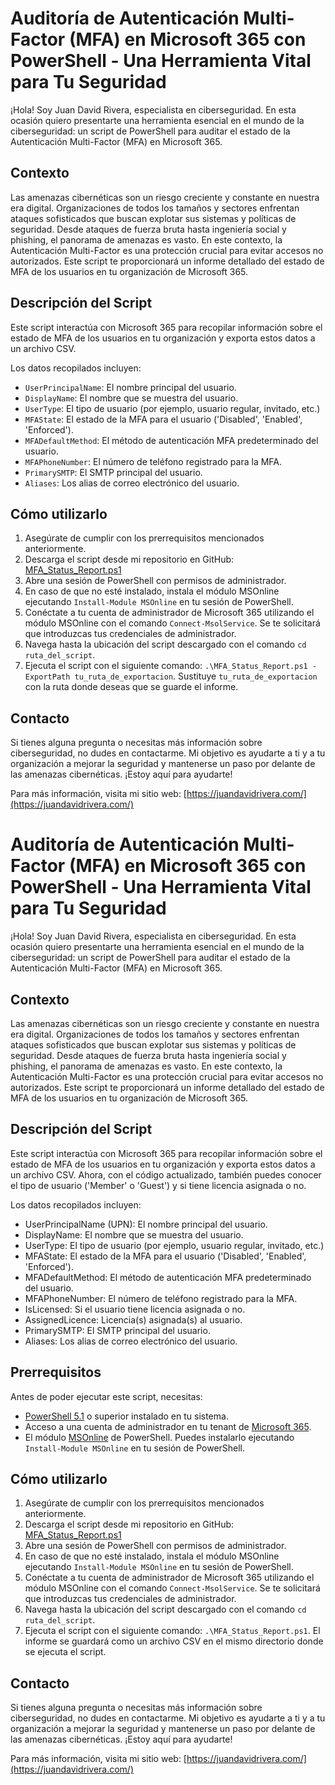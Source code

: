 # Auditoría de Autenticación Multi-Factor (MFA) en Microsoft 365 con PowerShell - Una Herramienta Vital para Tu Seguridad

¡Hola! Soy Juan David Rivera, especialista en ciberseguridad. En esta ocasión quiero presentarte una herramienta esencial en el mundo de la ciberseguridad: un script de PowerShell para auditar el estado de la Autenticación Multi-Factor (MFA) en Microsoft 365.

## Contexto

Las amenazas cibernéticas son un riesgo creciente y constante en nuestra era digital. Organizaciones de todos los tamaños y sectores enfrentan ataques sofisticados que buscan explotar sus sistemas y políticas de seguridad. Desde ataques de fuerza bruta hasta ingeniería social y phishing, el panorama de amenazas es vasto. En este contexto, la Autenticación Multi-Factor es una protección crucial para evitar accesos no autorizados. Este script te proporcionará un informe detallado del estado de MFA de los usuarios en tu organización de Microsoft 365.

## Descripción del Script

Este script interactúa con Microsoft 365 para recopilar información sobre el estado de MFA de los usuarios en tu organización y exporta estos datos a un archivo CSV.

Los datos recopilados incluyen:

- `UserPrincipalName`: El nombre principal del usuario.
- `DisplayName`: El nombre que se muestra del usuario.
- `UserType`: El tipo de usuario (por ejemplo, usuario regular, invitado, etc.)
- `MFAState`: El estado de la MFA para el usuario ('Disabled', 'Enabled', 'Enforced').
- `MFADefaultMethod`: El método de autenticación MFA predeterminado del usuario.
- `MFAPhoneNumber`: El número de teléfono registrado para la MFA.
- `PrimarySMTP`: El SMTP principal del usuario.
- `Aliases`: Los alias de correo electrónico del usuario.




## Cómo utilizarlo

1. Asegúrate de cumplir con los prerrequisitos mencionados anteriormente.
2. Descarga el script desde mi repositorio en GitHub: [MFA_Status_Report.ps1](https://github.com/judariva/Auditoria-MFA-Microsoft-365/blob/main/MFA_Status_Report.ps1)
3. Abre una sesión de PowerShell con permisos de administrador.
4. En caso de que no esté instalado, instala el módulo MSOnline ejecutando `Install-Module MSOnline` en tu sesión de PowerShell.
5. Conéctate a tu cuenta de administrador de Microsoft 365 utilizando el módulo MSOnline con el comando `Connect-MsolService`. Se te solicitará que introduzcas tus credenciales de administrador.
6. Navega hasta la ubicación del script descargado con el comando `cd ruta_del_script`.
7. Ejecuta el script con el siguiente comando: `.\MFA_Status_Report.ps1 -ExportPath tu_ruta_de_exportacion`. Sustituye `tu_ruta_de_exportacion` con la ruta donde deseas que se guarde el informe.


## Contacto

Si tienes alguna pregunta o necesitas más información sobre ciberseguridad, no dudes en contactarme. Mi objetivo es ayudarte a ti y a tu organización a mejorar la seguridad y mantenerse un paso por delante de las amenazas cibernéticas. ¡Estoy aquí para ayudarte!

Para más información, visita mi sitio web: [https://juandavidrivera.com/](https://juandavidrivera.com/)

# Auditoría de Autenticación Multi-Factor (MFA) en Microsoft 365 con PowerShell - Una Herramienta Vital para Tu Seguridad

¡Hola! Soy Juan David Rivera, especialista en ciberseguridad. En esta ocasión quiero presentarte una herramienta esencial en el mundo de la ciberseguridad: un script de PowerShell para auditar el estado de la Autenticación Multi-Factor (MFA) en Microsoft 365.

## Contexto

Las amenazas cibernéticas son un riesgo creciente y constante en nuestra era digital. Organizaciones de todos los tamaños y sectores enfrentan ataques sofisticados que buscan explotar sus sistemas y políticas de seguridad. Desde ataques de fuerza bruta hasta ingeniería social y phishing, el panorama de amenazas es vasto. En este contexto, la Autenticación Multi-Factor es una protección crucial para evitar accesos no autorizados. Este script te proporcionará un informe detallado del estado de MFA de los usuarios en tu organización de Microsoft 365.

## Descripción del Script

Este script interactúa con Microsoft 365 para recopilar información sobre el estado de MFA de los usuarios en tu organización y exporta estos datos a un archivo CSV. Ahora, con el código actualizado, también puedes conocer el tipo de usuario ('Member' o 'Guest') y si tiene licencia asignada o no.

Los datos recopilados incluyen:

- UserPrincipalName (UPN): El nombre principal del usuario.
- DisplayName: El nombre que se muestra del usuario.
- UserType: El tipo de usuario (por ejemplo, usuario regular, invitado, etc.)
- MFAState: El estado de la MFA para el usuario ('Disabled', 'Enabled', 'Enforced').
- MFADefaultMethod: El método de autenticación MFA predeterminado del usuario.
- MFAPhoneNumber: El número de teléfono registrado para la MFA.
- IsLicensed: Si el usuario tiene licencia asignada o no.
- AssignedLicence: Licencia(s) asignada(s) al usuario.
- PrimarySMTP: El SMTP principal del usuario.
- Aliases: Los alias de correo electrónico del usuario.

## Prerrequisitos

Antes de poder ejecutar este script, necesitas:

- [PowerShell 5.1](https://docs.microsoft.com/en-us/powershell/scripting/install/installing-windows-powershell?view=powershell-7.1) o superior instalado en tu sistema.
- Acceso a una cuenta de administrador en tu tenant de [Microsoft 365](https://docs.microsoft.com/en-us/office365/admin/add-users/about-admin-roles?view=o365-worldwide).
- El módulo [MSOnline](https://docs.microsoft.com/en-us/powershell/module/msonline/?view=azureadps-1.0) de PowerShell. Puedes instalarlo ejecutando `Install-Module MSOnline` en tu sesión de PowerShell.

## Cómo utilizarlo

1. Asegúrate de cumplir con los prerrequisitos mencionados anteriormente.
2. Descarga el script desde mi repositorio en GitHub: [MFA_Status_Report.ps1](https://github.com/judariva/MFA-Status-Report/blob/main/MFA_Status_Report.ps1)
3. Abre una sesión de PowerShell con permisos de administrador.
4. En caso de que no esté instalado, instala el módulo MSOnline ejecutando `Install-Module MSOnline` en tu sesión de PowerShell.
5. Conéctate a tu cuenta de administrador de Microsoft 365 utilizando el módulo MSOnline con el comando `Connect-MsolService`. Se te solicitará que introduzcas tus credenciales de administrador.
6. Navega hasta la ubicación del script descargado con el comando `cd ruta_del_script`.
7. Ejecuta el script con el siguiente comando: `.\MFA_Status_Report.ps1`. El informe se guardará como un archivo CSV en el mismo directorio donde se ejecuta el script.


## Contacto

Si tienes alguna pregunta o necesitas más información sobre ciberseguridad, no dudes en contactarme. Mi objetivo es ayudarte a ti y a tu organización a mejorar la seguridad y mantenerse un paso por delante de las amenazas cibernéticas. ¡Estoy aquí para ayudarte!

Para más información, visita mi sitio web: [https://juandavidrivera.com/](https://juandavidrivera.com/)

